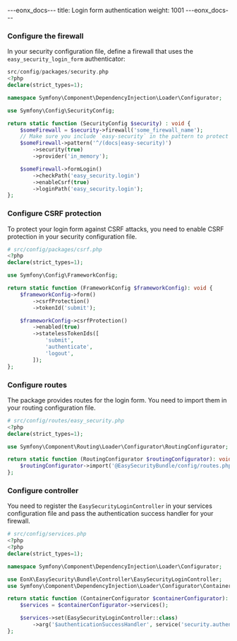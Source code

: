 ---eonx_docs---
title: Login form authentication
weight: 1001
---eonx_docs---

### Configure the firewall

In your security configuration file, define a firewall that uses the `easy_security_login_form` authenticator:

```php
src/config/packages/security.php
<?php
declare(strict_types=1);

namespace Symfony\Component\DependencyInjection\Loader\Configurator;

use Symfony\Config\SecurityConfig;

return static function (SecurityConfig $security) : void {
    $someFirewall = $security->firewall('some_firewall_name');
    // Make sure you include `easy-security` in the pattern to protect your login form
    $someFirewall->pattern('^/(docs|easy-security)')
        ->security(true)
        ->provider('in_memory');

    $someFirewall->formLogin()
        ->checkPath('easy_security.login')
        ->enableCsrf(true)
        ->loginPath('easy_security.login');
};
```

### Configure CSRF protection

To protect your login form against CSRF attacks, you need to enable CSRF protection in your security configuration file.

```php
# src/config/packages/csrf.php
<?php
declare(strict_types=1);

use Symfony\Config\FrameworkConfig;

return static function (FrameworkConfig $frameworkConfig): void {
    $frameworkConfig->form()
        ->csrfProtection()
        ->tokenId('submit');

    $frameworkConfig->csrfProtection()
        ->enabled(true)
        ->statelessTokenIds([
            'submit',
            'authenticate',
            'logout',
        ]);
};
```

### Configure routes

The package provides routes for the login form. You need to import them in your routing configuration file.

```php
# src/config/routes/easy_security.php
<?php
declare(strict_types=1);

use Symfony\Component\Routing\Loader\Configurator\RoutingConfigurator;

return static function (RoutingConfigurator $routingConfigurator): void {
    $routingConfigurator->import('@EasySecurityBundle/config/routes.php');
};
```

### Configure controller

You need to register the `EasySecurityLoginController` in your services configuration file and pass the authentication success handler for your firewall.

```php
# src/config/services.php
<?php
<?php
declare(strict_types=1);

namespace Symfony\Component\DependencyInjection\Loader\Configurator;

use EonX\EasySecurity\Bundle\Controller\EasySecurityLoginController;
use Symfony\Component\DependencyInjection\Loader\Configurator\ContainerConfigurator;

return static function (ContainerConfigurator $containerConfigurator): void {
    $services = $containerConfigurator->services();

    $services->set(EasySecurityLoginController::class)
        ->arg('$authenticationSuccessHandler', service('security.authentication.success_handler.<YOUR FIREWALL NAME>.form_login'));
};
```
